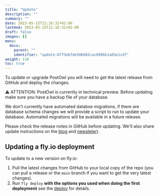 ```yaml
---
title: "Update"
description: ""
summary: ""
date: 2023-05-15T12:16:32+02:00
lastmod: 2023-05-15T12:16:32+02:00
draft: false
images: []
menu:
  docs:
    parent: ""
    identifier: "update-6773eb7de506682cac098bb1a83e1cdf"
weight: 110
toc: true
---
```


To update or upgrade PostOwl you will need to get the latest release from GitHub and deploy the changes.

<div class="alert alert-warning" role="alert">
  <p>⚠️ ATTENTION: PostOwl is currently in technical preview. Before updating make sure you have a backup file of your database.</p>
  <p>We don't currently have automated databse migrations, if there are database schema changes we will provide a script to run to update your database. Automated migrations will be available in a future release.</p>
  <p>Please check the release notes in GitHub before updating. We'll also share update instructions on the <a href="/blog">blog</a> and <a href="/newsletter">newsleter</a>).</p>
</div>

## Updating a fly.io deployment

To update to a new version on fly.io:

1. Pull the latest changes from GitHub to your local copy of the repo (you can pull a release or the `main` branch if you want to get the very latest changes).
2. Run `fly deploy` **with the options you used when doing the first deployment** see the [deploy](/docs/administration-guide/deploy/#deployment-to-flyio) for details.
